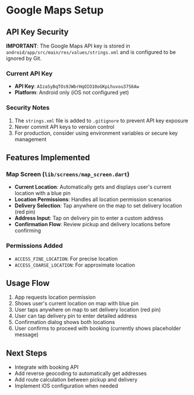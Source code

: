 # Google Maps Setup

## API Key Security

**IMPORTANT**: The Google Maps API key is stored in `android/app/src/main/res/values/strings.xml` and is configured to be ignored by Git.

### Current API Key
- **API Key**: `AIzaSyBqTOs9JWbrHqOIO10oGKpLhuvou37S6Aw`
- **Platform**: Android only (iOS not configured yet)

### Security Notes
1. The `strings.xml` file is added to `.gitignore` to prevent API key exposure
2. Never commit API keys to version control
3. For production, consider using environment variables or secure key management

## Features Implemented

### Map Screen (`lib/screens/map_screen.dart`)
- **Current Location**: Automatically gets and displays user's current location with a blue pin
- **Location Permissions**: Handles all location permission scenarios
- **Delivery Selection**: Tap anywhere on the map to set delivery location (red pin)
- **Address Input**: Tap on delivery pin to enter a custom address
- **Confirmation Flow**: Review pickup and delivery locations before confirming

### Permissions Added
- `ACCESS_FINE_LOCATION`: For precise location
- `ACCESS_COARSE_LOCATION`: For approximate location

## Usage Flow
1. App requests location permission
2. Shows user's current location on map with blue pin
3. User taps anywhere on map to set delivery location (red pin)
4. User can tap delivery pin to enter detailed address
5. Confirmation dialog shows both locations
6. User confirms to proceed with booking (currently shows placeholder message)

## Next Steps
- Integrate with booking API
- Add reverse geocoding to automatically get addresses
- Add route calculation between pickup and delivery
- Implement iOS configuration when needed